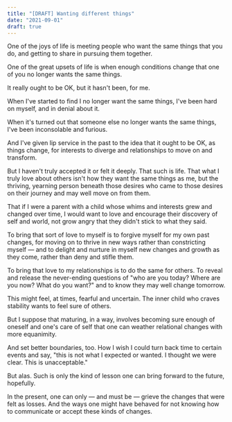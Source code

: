 ```yaml
---
title: "[DRAFT] Wanting different things"
date: "2021-09-01"
draft: true
---
```


One of the joys of life is meeting people who want the same things that you do, and getting to share in pursuing them together.

One of the great upsets of life is when enough conditions change that one of you no longer wants the same things.

It really ought to be OK, but it hasn't been, for me.

When I've started to find I no longer want the same things, I've been hard on myself, and in denial about it.

When it's turned out that someone else no longer wants the same things, I've been inconsolable and furious.

And I've given lip service in the past to the idea that it ought to be OK, as things change, for interests to diverge and relationships to move on and transform.

But I haven't truly accepted it or felt it deeply. That such is life. That what I truly love about others isn't how they want the same things as me, but the thriving, yearning person beneath those desires who came to those desires on their journey and may well move on from them.

That if I were a parent with a child whose whims and interests grew and changed over time, I would want to love and encourage their discovery of self and world, not grow angry that they didn't stick to what they said.

To bring that sort of love to myself is to forgive myself for my own past changes, for moving on to thrive in new ways rather than constricting myself — and to delight and nurture in myself new changes and growth as they come, rather than deny and stifle them.

To bring that love to my relationships is to do the same for others. To reveal and release the never-ending questions of "who are you today? Where are you now? What do you want?" and to know they may well change tomorrow.

This might feel, at times, fearful and uncertain. The inner child who craves stability wants to feel sure of others.

But I suppose that maturing, in a way, involves becoming sure enough of oneself and one's care of self that one can weather relational changes with more equanimity.

And set better boundaries, too. How I wish I could turn back time to certain events and say, "this is not what I expected or wanted. I thought we were clear. This is unacceptable."

But alas. Such is only the kind of lesson one can bring forward to the future, hopefully.

In the present, one can only — and must be — grieve the changes that were felt as losses. And the ways one might have behaved for not knowing how to communicate or accept these kinds of changes.
